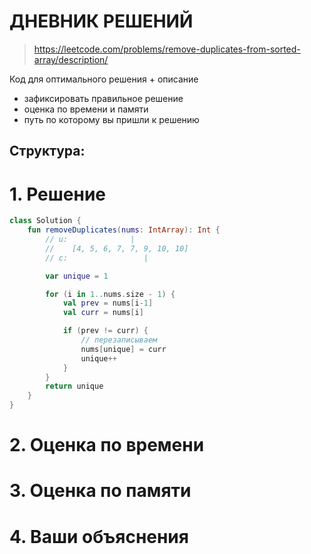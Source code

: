 # ДНЕВНИК РЕШЕНИЙ

> https://leetcode.com/problems/remove-duplicates-from-sorted-array/description/ 

Код для оптимального решения + описание 

- зафиксировать правильное решение
- оценка по времени и памяти
- путь по которому вы пришли к решению


## Структура:

# 1. Решение

```kotlin
class Solution {
    fun removeDuplicates(nums: IntArray): Int {
        // u:              |
        //    [4, 5, 6, 7, 7, 9, 10, 10]
        // c:                 |

        var unique = 1

        for (i in 1..nums.size - 1) {
            val prev = nums[i-1]
            val curr = nums[i]

            if (prev != curr) { 
                // перезаписываем
                nums[unique] = curr
                unique++
            }
        }
        return unique
    }
}
```


# 2. Оценка по времени


# 3. Оценка по памяти


# 4. Ваши объяснения


